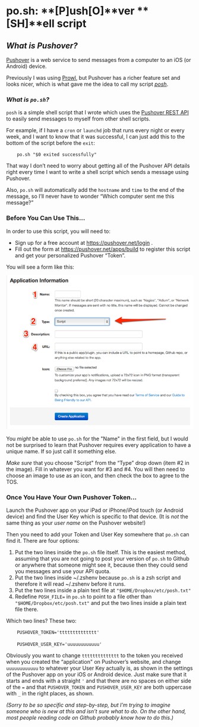 po.sh: **[P]**ush**[O]**ver **[SH]**ell script
====

## *What is Pushover?*

[Pushover][] is a web service to send messages from a computer to an iOS (or Android) device.

   [Pushover]: https://pushover.net/

Previously I was using [Prowl][], but Pushover has a richer feature set and looks nicer, which is what gave me the idea to call my script *[posh][]*.

   [Prowl]: http://prowlapp.com/
   [posh]: https://www.google.com/search?q=+define+posh

### *What is `po.sh`?*

`posh` is a simple shell script that I wrote which uses the [Pushover REST API](https://pushover.net/api)  to easily send messages to myself from other shell scripts.

For example, if I have a `cron` or `launchd` job that runs every night or every week, and I want to know that it was successful, I can just add this to the bottom of the script before the `exit`:

		po.sh "$0 exited successfully"

That way I don’t need to worry about getting all of the Pushover API details right every time I want to write a shell script which sends a message using Pushover.

Also, `po.sh` will automatically add the `hostname` and `time` to the end of the message, so I’ll never have to wonder “Which computer sent me this message?”

### Before You Can Use This… ###

In order to use this script, you will need to:

*	Sign up for a free account at <https://pushover.net/login> .
*	Fill out the form at <https://pushover.net/apps/build> to register this script and get your personalized Pushover “Token”.

You will see a form like this:

![](img/https-pushover-net-apps-build.jpg)

You _might_ be able to use `po.sh` for the "Name" in the first field, but I would not be surprised to learn that Pushover requires every application to have a unique name. If so just call it something else.

*Make sure* that you choose "Script" from the “Type” drop down (item #2 in the image). Fill in whatever you want for #3 and #4. You will then need to choose an image to use as an icon, and then check the box to agree to the TOS.

### Once You Have Your Own Pushover Token… ###

Launch the Pushover app on your iPad or iPhone/iPod touch (or Android device) and find the User Key which is specific to that device. (It is *not* the same thing as your *user name* on the Pushover website!)

Then you need to add your Token and User Key somewhere that `po.sh` can find it. There are four options:

1.	Put the two lines inside the `po.sh` file itself. This is the easiest method, assuming that you are not going to post your version of `po.sh` to Github or anywhere that someone might see it, because then they could send you messages and use your API quota.
2.	Put the two lines inside ~/.zshenv because `po.sh` is a zsh script and therefore it will read ~/.zshenv before it runs.
3.	Put the two lines inside a plain text file at `"$HOME/Dropbox/etc/posh.txt"`
4.	Redefine `POSH_FILE=` in `po.sh` to point to a file other than `"$HOME/Dropbox/etc/posh.txt"` and put the two lines inside a plain text file there.

Which two lines? These two:

		PUSHOVER_TOKEN='tttttttttttttt'

		PUSHOVER_USER_KEY='uuuuuuuuuuuu'

Obviously you want to change `tttttttttttttt` to the token you received when you created the “application" on Pushover’s website, and change `uuuuuuuuuuuu` to whatever your User Key actually is, as shown in the settings of the Pushover app on your iOS or Android device. Just make sure that it starts and ends with a straight `'` and that there are no spaces on either side of the `=` and that `PUSHOVER_TOKEN` and `PUSHOVER_USER_KEY` are both uppercase with `_` in the right places, as shown.

*(Sorry to be so specific and step-by-step, but I’m trying to imagine someone who is new at this and isn’t sure what to do. On the other hand, most people reading code on Github probably know how to do this.)*

